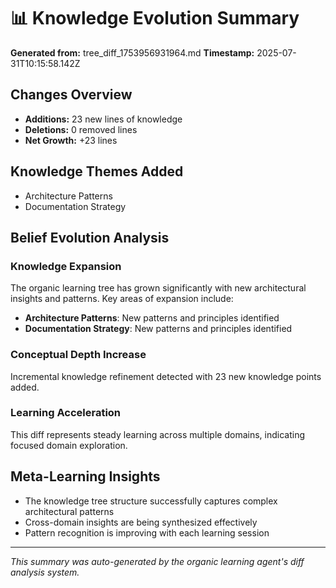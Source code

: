 # 📊 Knowledge Evolution Summary

**Generated from:** tree_diff_1753956931964.md
**Timestamp:** 2025-07-31T10:15:58.142Z

## Changes Overview
- **Additions:** 23 new lines of knowledge
- **Deletions:** 0 removed lines
- **Net Growth:** +23 lines

## Knowledge Themes Added
- Architecture Patterns
- Documentation Strategy

## Belief Evolution Analysis

### Knowledge Expansion
The organic learning tree has grown significantly with new architectural insights and patterns. Key areas of expansion include:

- **Architecture Patterns**: New patterns and principles identified
- **Documentation Strategy**: New patterns and principles identified

### Conceptual Depth Increase
Incremental knowledge refinement detected with 23 new knowledge points added.

### Learning Acceleration
This diff represents steady learning across multiple domains, indicating focused domain exploration.

## Meta-Learning Insights
- The knowledge tree structure successfully captures complex architectural patterns
- Cross-domain insights are being synthesized effectively
- Pattern recognition is improving with each learning session

---
*This summary was auto-generated by the organic learning agent's diff analysis system.*
